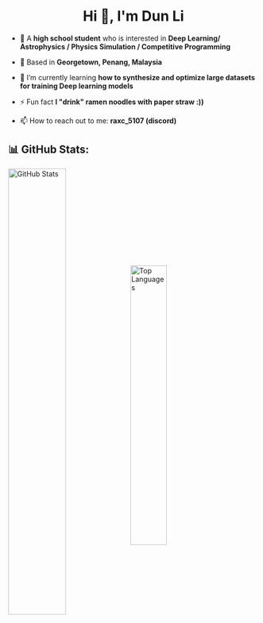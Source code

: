<h1 align="center">Hi 👋, I'm Dun Li</h1>

- 🌠 A **high school student** who is interested in **Deep Learning/ Astrophysics / Physics Simulation / Competitive Programming**

- 📍 Based in **Georgetown, Penang, Malaysia**

- 🌱 I’m currently learning **how to synthesize and optimize large datasets for training Deep learning models**

- ⚡ Fun fact **I "drink" ramen noodles with paper straw :))**

- 📫 How to reach out to me: **raxc_5107 (discord)**
  
<p align="left">
</p>

## 📊 GitHub Stats:

<p>
  <img align="center" src="https://github-readme-stats.vercel.app/api?username=ehdunhackme&theme=dark&hide_border=false&include_all_commits=false&count_private=false" alt="GitHub Stats" style="width: 48%;" />
  <img align="center" src="https://github-readme-stats.vercel.app/api/top-langs/?username=ehdunhackme&theme=dark&hide_border=false&include_all_commits=false&count_private=false&layout=compact" alt="Top Languages" style="width: 38%;" />
</p>
